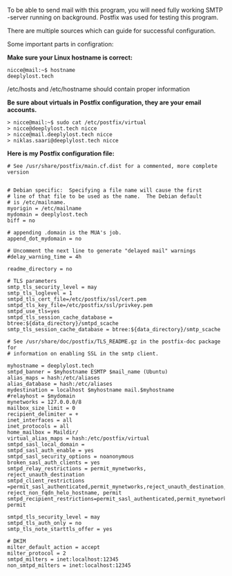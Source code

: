 

To be able to send mail with this program, you will need fully working SMTP -server running on background.
Postfix was used for testing this program.

There are multiple sources which can guide for successful configuration.

Some important parts in configration:

**Make sure your Linux hostname is correct:**
```
nicce@mail:~$ hostname
deeplylost.tech
```

/etc/hosts and /etc/hostname should contain proper information

**Be sure about virtuals in Postfix configuration, they are your email accounts.**
```
> nicce@mail:~$ sudo cat /etc/postfix/virtual
> nicce@deeplylost.tech nicce
> nicce@mail.deeplylost.tech nicce
> niklas.saari@deeplylost.tech nicce
```
**Here is my Postfix configuration file:**

```
# See /usr/share/postfix/main.cf.dist for a commented, more complete version


# Debian specific:  Specifying a file name will cause the first
# line of that file to be used as the name.  The Debian default
# is /etc/mailname.
myorigin = /etc/mailname
mydomain = deeplylost.tech
biff = no

# appending .domain is the MUA's job.
append_dot_mydomain = no

# Uncomment the next line to generate "delayed mail" warnings
#delay_warning_time = 4h

readme_directory = no

# TLS parameters
smtp_tls_security_level = may
smtp_tls_loglevel = 1
smtpd_tls_cert_file=/etc/postfix/ssl/cert.pem
smtpd_tls_key_file=/etc/postfix/ssl/privkey.pem
smtpd_use_tls=yes
smtpd_tls_session_cache_database = btree:${data_directory}/smtpd_scache
smtp_tls_session_cache_database = btree:${data_directory}/smtp_scache

# See /usr/share/doc/postfix/TLS_README.gz in the postfix-doc package for
# information on enabling SSL in the smtp client.

myhostname = deeplylost.tech
smtpd_banner = $myhostname ESMTP $mail_name (Ubuntu)
alias_maps = hash:/etc/aliases
alias_database = hash:/etc/aliases
mydestination = localhost $myhostname mail.$myhostname
#relayhost = $mydomain
mynetworks = 127.0.0.0/8
mailbox_size_limit = 0
recipient_delimiter = +
inet_interfaces = all
inet_protocols = all
home_mailbox = Maildir/
virtual_alias_maps = hash:/etc/postfix/virtual
smtpd_sasl_local_domain =
smtpd_sasl_auth_enable = yes
smtpd_sasl_security_options = noanonymous
broken_sasl_auth_clients = yes
smtpd_relay_restrictions = permit_mynetworks, reject_unauth_destination
smtpd_client_restrictions =permit_sasl_authenticated,permit_mynetworks,reject_unauth_destination, reject_non_fqdn_helo_hostname, permit
smtpd_recipient_restrictions=permit_sasl_authenticated,permit_mynetworks,reject_unauth_destination, permit

smtpd_tls_security_level = may
smtpd_tls_auth_only = no
smtp_tls_note_starttls_offer = yes

# DKIM
milter_default_action = accept
milter_protocol = 2
smtpd_milters = inet:localhost:12345
non_smtpd_milters = inet:localhost:12345
```

